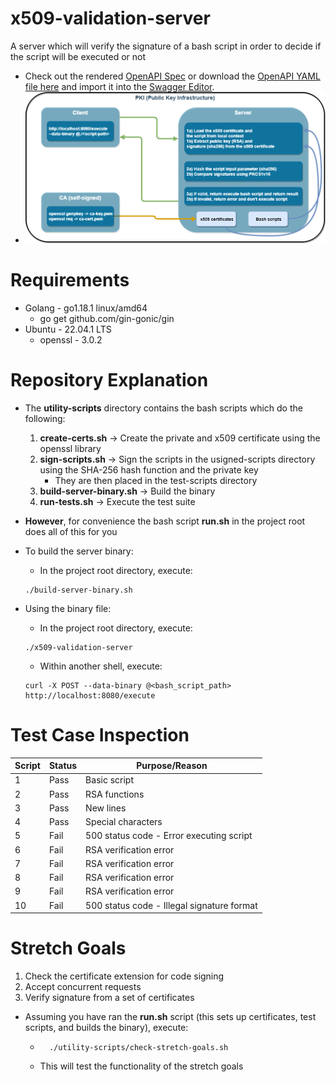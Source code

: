 # x509-validation-server
A server which will verify the signature of a bash script in order to decide if the script will be executed or not
* Check out the rendered [OpenAPI Spec](https://app.swaggerhub.com/apis-docs/MIKETHAMM44/x-509_validation_server/1.0.11) or download the [OpenAPI YAML file here](documentation/openapi.yaml) and import it into the [Swagger Editor](https://editor.swagger.io/).
* ![server-functionality-diagram](documentation/functionality.png)

# Requirements
* Golang - go1.18.1 linux/amd64
  * go get github.com/gin-gonic/gin
* Ubuntu - 22.04.1 LTS
  * openssl - 3.0.2

# Repository Explanation
* The __utility-scripts__ directory contains the bash scripts which do the following:
  1. __create-certs.sh__ -> Create the private and x509 certificate using the openssl library
  2. __sign-scripts.sh__ -> Sign the scripts in the usigned-scripts directory using the SHA-256 hash function and the private key
     * They are then placed in the test-scripts directory
  3. __build-server-binary.sh__ -> Build the binary
  4. __run-tests.sh__ -> Execute the test suite
* __However__, for convenience the bash script __run.sh__ in the project root does all of this for you

* To build the server binary:
  * In the project root directory, execute: 
  ```
  ./build-server-binary.sh
  ```

* Using the binary file:
  * In the project root directory, execute: 
  ```
  ./x509-validation-server
  ```
  * Within another shell, execute:
  ```
  curl -X POST --data-binary @<bash_script_path> http://localhost:8080/execute
  ```

# Test Case Inspection
| Script | Status | Purpose/Reason |
| -- | ---- | ------------ |
| 1 | Pass | Basic script |
| 2 | Pass | RSA functions |
| 3 | Pass | New lines |
| 4 | Pass | Special characters |
| 5 | Fail | 500 status code - Error executing script |
| 6 | Fail | RSA verification error |
| 7 | Fail | RSA verification error |
| 8 | Fail | RSA verification error |
| 9 | Fail | RSA verification error |
| 10 | Fail | 500 status code - Illegal signature format |

# Stretch Goals
1. Check the certificate extension for code signing
2. Accept concurrent requests
3. Verify signature from a set of certificates
* Assuming you have ran the __run.sh__ script (this sets up certificates, test scripts, and builds the binary), execute:
  * ```
      ./utility-scripts/check-stretch-goals.sh
    ```
  * This will test the functionality of the stretch goals
